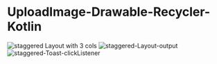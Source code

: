 # UploadImage-Drawable-Recycler-Kotlin
![staggered Layout with 3 cols](https://user-images.githubusercontent.com/81187698/160105630-6925a1a7-2f4d-4f04-9c6f-272f77659bd7.PNG)
![staggered-Layout-output](https://user-images.githubusercontent.com/81187698/160105655-a2d3b80c-053b-4ac7-8a71-cfcd032189e1.PNG)
![staggered-Toast-clickListener](https://user-images.githubusercontent.com/81187698/160106435-819ae19c-46fb-46d7-bb07-1d1c85ad289c.PNG)
